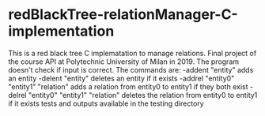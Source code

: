 # redBlackTree-relationManager-C-implementation
This is a red black tree C implematation to manage relations.
Final project of the course API at Polytechnic University of Milan in 2019.
The program doesn't check if input is correct. The commands are:
-addent "entity"                               adds an entity
-delent "entity"                               deletes an entity if it exists
-addrel "entity0" "entity1" "relation"         adds a relation from entity0 to entity1 if they both exist
-delrel "entity0" "entity1" "relation"         deletes the relation from entity0 to entity1 if it exists
tests and outputs available in the testing directory
